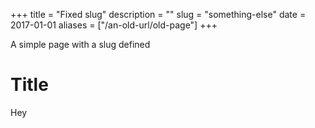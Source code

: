 +++
title = "Fixed slug"
description = ""
slug = "something-else"
date = 2017-01-01
aliases = ["/an-old-url/old-page"]
+++

A simple page with a slug defined

# Title

Hey
